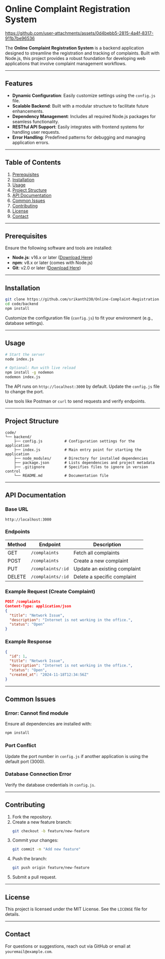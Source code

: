 # Online Complaint Registration System

https://github.com/user-attachments/assets/0d4bebb5-2815-4a4f-8317-911b7be96536

The **Online Complaint Registration System** is a backend application designed to streamline the registration and tracking of complaints. Built with Node.js, this project provides a robust foundation for developing web applications that involve complaint management workflows.

---

## Features

- **Dynamic Configuration**: Easily customize settings using the `config.js` file.
- **Scalable Backend**: Built with a modular structure to facilitate future enhancements.
- **Dependency Management**: Includes all required Node.js packages for seamless functionality.
- **RESTful API Support**: Easily integrates with frontend systems for handling user requests.
- **Error Handling**: Predefined patterns for debugging and managing application errors.

---

## Table of Contents

1. [Prerequisites](#prerequisites)
2. [Installation](#installation)
3. [Usage](#usage)
4. [Project Structure](#project-structure)
5. [API Documentation](#api-documentation)
6. [Common Issues](#common-issues)
7. [Contributing](#contributing)
8. [License](#license)
9. [Contact](#contact)

---

## Prerequisites

Ensure the following software and tools are installed:

- **Node.js**: v16.x or later ([Download Here](https://nodejs.org/))
- **npm**: v8.x or later (comes with Node.js)
- **Git**: v2.0 or later ([Download Here](https://git-scm.com/))

---

## Installation

```bash
git clone https://github.com/srikanth230/Online-Complaint-Registration.git
cd code/backend
npm install
```

Customize the configuration file (`config.js`) to fit your environment (e.g., database settings).

---

## Usage

```bash
# Start the server
node index.js

# Optional: Run with live reload
npm install -g nodemon
nodemon index.js
```

The API runs on `http://localhost:3000` by default. Update the `config.js` file to change the port.

Use tools like Postman or `curl` to send requests and verify endpoints.

---

## Project Structure

```plaintext
code/
└── backend/
    ├── config.js          # Configuration settings for the application
    ├── index.js           # Main entry point for starting the application
    ├── node_modules/      # Directory for installed dependencies
    ├── package.json       # Lists dependencies and project metadata
    ├── .gitignore         # Specifies files to ignore in version control
    └── README.md          # Documentation file
```

---

## API Documentation

### Base URL

```
http://localhost:3000
```

### Endpoints

| Method | Endpoint            | Description                  |
|--------|---------------------|------------------------------|
| GET    | `/complaints`       | Fetch all complaints         |
| POST   | `/complaints`       | Create a new complaint       |
| PUT    | `/complaints/:id`   | Update an existing complaint |
| DELETE | `/complaints/:id`   | Delete a specific complaint  |

### Example Request (Create Complaint)

```json
POST /complaints
Content-Type: application/json
{
  "title": "Network Issue",
  "description": "Internet is not working in the office.",
  "status": "Open"
}
```

### Example Response

```json
{
  "id": 1,
  "title": "Network Issue",
  "description": "Internet is not working in the office.",
  "status": "Open",
  "created_at": "2024-11-18T12:34:56Z"
}
```

---

## Common Issues

### Error: Cannot find module
Ensure all dependencies are installed with:
```bash
npm install
```

### Port Conflict
Update the port number in `config.js` if another application is using the default port (3000).

### Database Connection Error
Verify the database credentials in `config.js`.

---

## Contributing

1. Fork the repository.
2. Create a new feature branch:
   ```bash
   git checkout -b feature/new-feature
   ```
3. Commit your changes:
   ```bash
   git commit -m "Add new feature"
   ```
4. Push the branch:
   ```bash
   git push origin feature/new-feature
   ```
5. Submit a pull request.

---

## License

This project is licensed under the MIT License. See the `LICENSE` file for details.

---

## Contact

For questions or suggestions, reach out via GitHub or email at `youremail@example.com`.
